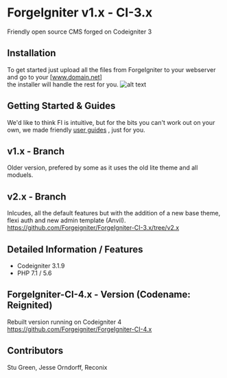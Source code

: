 # ForgeIgniter v1.x - CI-3.x 
Friendly open source CMS forged on Codeigniter 3

## Installation
To get started just upload all the files from ForgeIgniter to your webserver and go to your [www.domain.net]  
the installer will handle the rest for you.
![alt text](https://image.ibb.co/jToOSQ/installer.png "FI Installer")

## Getting Started & Guides 
We'd like to think FI is intuitive, but for the bits you can't work out on your own, we made friendly [user guides](http://www.forgeigniter.com/support) , just for you.

## v1.x - Branch
Older version, prefered by some as it uses the old lite theme and all moduels.

## v2.x - Branch 
Inlcudes, all the default features but with the addition of a new base theme, flexi auth and new admin template (Anvil).  
https://github.com/Forgeigniter/ForgeIgniter-CI-3.x/tree/v2.x

## Detailed Information / Features
- Codeigniter 3.1.9  
- PHP 7.1 / 5.6

## ForgeIgniter-CI-4.x - Version (Codename: Reignited)
Rebuilt version running on Codeigniter 4
https://github.com/Forgeigniter/ForgeIgniter-CI-4.x

## Contributors 
Stu Green, Jesse Orndorff, Reconix

